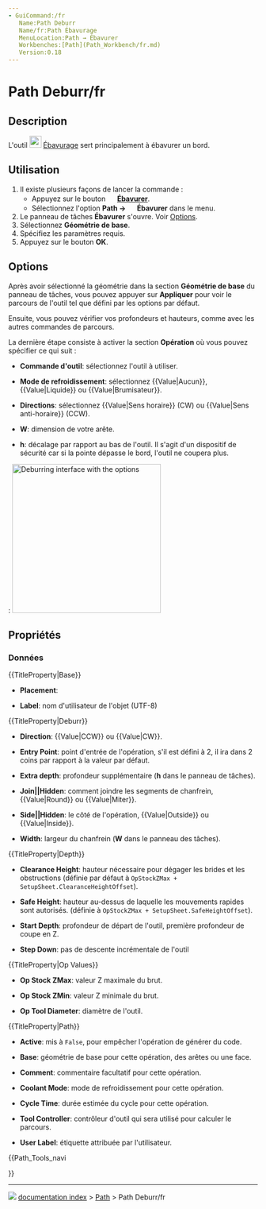 ```yaml
---
- GuiCommand:/fr
   Name:Path Deburr
   Name/fr:Path Ébavurage
   MenuLocation:Path → Ébavurer
   Workbenches:[Path](Path_Workbench/fr.md)
   Version:0.18
---
```


# Path Deburr/fr

## Description

L\'outil <img alt="" src=images/Path_Deburr.svg  style="width:24px;"> [Ébavurage](Path_Deburr/fr.md) sert principalement à ébavurer un bord.



## Utilisation

1.  Il existe plusieurs façons de lancer la commande :
    -   Appuyez sur le bouton **<img src="images/Path_Deburr.svg" width=16px> [Ébavurer](Path_Deburr/fr.md)**.
    -   Sélectionnez l\'option **Path → <img src="images/Path_Deburr.svg" width=16px> Ébavurer** dans le menu.
2.  Le panneau de tâches **Ébavurer** s\'ouvre. Voir [Options](#Options.md).
3.  Sélectionnez **Géométrie de base**.
4.  Spécifiez les paramètres requis.
5.  Appuyez sur le bouton **OK**.

## Options

Après avoir sélectionné la géométrie dans la section **Géométrie de base** du panneau de tâches, vous pouvez appuyer sur **Appliquer** pour voir le parcours de l\'outil tel que défini par les options par défaut.

Ensuite, vous pouvez vérifier vos profondeurs et hauteurs, comme avec les autres commandes de parcours.

La dernière étape consiste à activer la section **Opération** où vous pouvez spécifier ce qui suit :

-    **Commande d'outil**: sélectionnez l\'outil à utiliser.

-    **Mode de refroidissement**: sélectionnez {{Value|Aucun}}, {{Value|Liquide}} ou {{Value|Brumisateur}}.

-    **Directions**: sélectionnez {{Value|Sens horaire}} (CW) ou {{Value|Sens anti-horaire}} (CCW).

-    **W**: dimension de votre arête.

-    **h**: décalage par rapport au bas de l\'outil. Il s\'agit d\'un dispositif de sécurité car si la pointe dépasse le bord, l\'outil ne coupera plus.

:   <img alt="Deburring interface with the options" src=images/Path_Deburr_Operations-tab.png  style="width:300px;">



## Propriétés



### Données


{{TitleProperty|Base}}

-    **Placement**:

-    **Label**: nom d\'utilisateur de l\'objet (UTF-8)


{{TitleProperty|Deburr}}

-    **Direction**: {{Value|CCW}} ou {{Value|CW}}.

-    **Entry Point**: point d\'entrée de l\'opération, s\'il est défini à 2, il ira dans 2 coins par rapport à la valeur par défaut.

-    **Extra depth**: profondeur supplémentaire (**h** dans le panneau de tâches).

-    **Join||Hidden**: comment joindre les segments de chanfrein, {{Value|Round}} ou {{Value|Miter}}.

-    **Side||Hidden**: le côté de l\'opération, {{Value|Outside}} ou {{Value|Inside}}.

-    **Width**: largeur du chanfrein (**W** dans le panneau des tâches).


{{TitleProperty|Depth}}

-    **Clearance Height**: hauteur nécessaire pour dégager les brides et les obstructions (définie par défaut à `OpStockZMax + SetupSheet.ClearanceHeightOffset`).

-    **Safe Height**: hauteur au-dessus de laquelle les mouvements rapides sont autorisés. (définie à `OpStockZMax + SetupSheet.SafeHeightOffset`).

-    **Start Depth**: profondeur de départ de l\'outil, première profondeur de coupe en Z.

-    **Step Down**: pas de descente incrémentale de l\'outil


{{TitleProperty|Op Values}}

-    **Op Stock ZMax**: valeur Z maximale du brut.

-    **Op Stock ZMin**: valeur Z minimale du brut.

-    **Op Tool Diameter**: diamètre de l\'outil.


{{TitleProperty|Path}}

-    **Active**: mis à `False`, pour empêcher l\'opération de générer du code.

-    **Base**: géométrie de base pour cette opération, des arêtes ou une face.

-    **Comment**: commentaire facultatif pour cette opération.

-    **Coolant Mode**: mode de refroidissement pour cette opération.

-    **Cycle Time**: durée estimée du cycle pour cette opération.

-    **Tool Controller**: contrôleur d\'outil qui sera utilisé pour calculer le parcours.

-    **User Label**: étiquette attribuée par l\'utilisateur.





{{Path_Tools_navi

}}



---
![](images/Button_right.svg) [documentation index](../README.md) > [Path](Path_Workbench.md) > Path Deburr/fr
